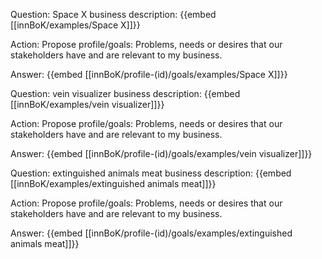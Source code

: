 Question: Space X business description:
{{embed [[innBoK/examples/Space X]]}}

Action: Propose profile/goals: Problems, needs or desires that our stakeholders have and are relevant to my business.

Answer:
{{embed [[innBoK/profile-(id)/goals/examples/Space X]]}}

Question: vein visualizer business description:
{{embed [[innBoK/examples/vein visualizer]]}}

Action: Propose profile/goals: Problems, needs or desires that our stakeholders have and are relevant to my business.

Answer:
{{embed [[innBoK/profile-(id)/goals/examples/vein visualizer]]}}

Question: extinguished animals meat business description:
{{embed [[innBoK/examples/extinguished animals meat]]}}

Action: Propose profile/goals: Problems, needs or desires that our stakeholders have and are relevant to my business.

Answer:
{{embed [[innBoK/profile-(id)/goals/examples/extinguished animals meat]]}}



